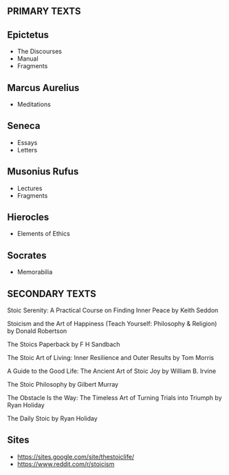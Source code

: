 PRIMARY TEXTS
--------
Epictetus
--------
- The Discourses
- Manual
- Fragments

Marcus Aurelius
--------
- Meditations
  
Seneca
--------
- Essays
- Letters
  
Musonius Rufus
--------
- Lectures
- Fragments
  
Hierocles
--------
- Elements of Ethics

Socrates
--------
- Memorabilia

SECONDARY TEXTS
--------

Stoic Serenity: A Practical Course on Finding Inner Peace 
by Keith Seddon

Stoicism and the Art of Happiness (Teach Yourself: Philosophy & Religion)
by Donald Robertson

The Stoics Paperback
by F H Sandbach

The Stoic Art of Living: Inner Resilience and Outer Results 
by Tom Morris

A Guide to the Good Life: The Ancient Art of Stoic Joy
by William B. Irvine

The Stoic Philosophy
by Gilbert Murray 

The Obstacle Is the Way: The Timeless Art of Turning Trials into Triumph 
by Ryan Holiday

The Daily Stoic 
by Ryan Holiday

Sites
-----

- https://sites.google.com/site/thestoiclife/
- https://www.reddit.com/r/stoicism
